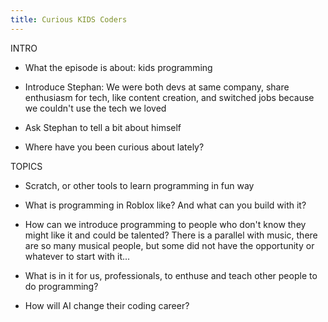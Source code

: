 ```yaml
---
title: Curious KIDS Coders
---
```


INTRO

- What the episode is about: kids programming

- Introduce Stephan: We were both devs at same company, share enthusiasm for tech, like content creation, and switched jobs because we couldn't use the tech we loved

- Ask Stephan to tell a bit about himself

- Where have you been curious about lately?

TOPICS

- Scratch, or other tools to learn programming in fun way

- What is programming in Roblox like? And what can you build with it?

- How can we introduce programming to people who don't know they might like it and could be talented? There is a parallel with music, there are so many musical people, but some did not have the opportunity or whatever to start with it...

- What is in it for us, professionals, to enthuse and teach other people to do programming?

- How will AI change their coding career?